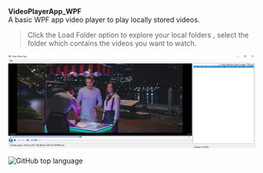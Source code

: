 **VideoPlayerApp_WPF**  
   A basic WPF app video player to play locally stored videos.

   > Click the Load Folder option to explore your local folders , select the folder which contains the videos you want to watch.
   
   ![Screenshot](https://github.com/TiberiusRC/C_Sharp_Projects/blob/master/VideoPlayerApp_WPF/Screenshot%202022-07-11%20232111.jpg)
    
    
   ![GitHub top language](https://img.shields.io/github/languages/top/TiberiusRC/C_Sharp_Projects?color=green&style=plastic)
